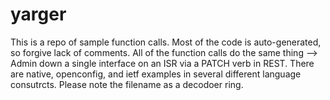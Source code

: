 # yarger
This is a repo of sample function calls. Most of the code is auto-generated, so forgive lack of comments. All of the function calls do the same thing --> Admin down a single interface on an ISR via a PATCH verb in REST. There are native, openconfig, and ietf examples in several different language consutrcts. Please note the filename as a decodoer ring.
